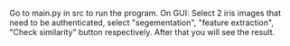 Go to main.py in src to run the program.
On GUI:
    Select 2 iris images that need to be authenticated, select "segementation", "feature extraction", "Check similarity" button respectively.
    After that you will see the result.

